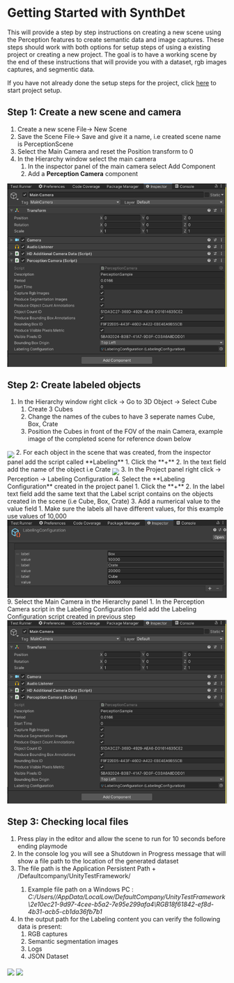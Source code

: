 # Getting Started with SynthDet
This will provide a step by step instructions on creating a new scene using the Perception features to create semantic data and image captures. These steps should work with both options for setup steps of using a existing project or creating a new project. The goal is to have a working scene by the end of these instructions that will provide you with a dataset, rgb images captures, and segmentic data.

If you have not already done the setup steps for the project, click [here](Documentation~/SetupSteps.md) to start project setup.

## Step 1: Create a new scene and camera
1. Create a new scene File-> New Scene
2. Save the Scene File-> Save and give it a name, i.e created scene name is PerceptionScene
3. Select the Main Camera and reset the Position transform to 0 
4. In the Hierarchy window select the main camera
	1. In the inspector panel of the main camera select Add Component
	2. Add a **Perception Camera** component

<img src="images/MainCameraConfig.PNG" align="middle"/>

## Step 2: Create labeled objects
1. In the Hierarchy window right click -> Go to 3D Object -> Select Cube 
	1. Create 3 Cubes
	2. Change the names of the cubes to have 3 seperate names Cube, Box, Crate
	3. Position the Cubes in front of the FOV of the main Camera, example image of the completed scene for reference down below
<img src="images/CompletedScene.PNG" align="middle"/>
2. For each object in the scene that was created, from the inspector panel add the script called **Labeling** 
	1. Click the **+**
	2. In the text field add the name of the object i.e Crate 
<img src="images/LabeledObject.PNG" align="middle"/>
3. In the Project panel right click -> Perception -> Labeling Configuration
4. Select the **Labeling Configuration** created in the project panel 
	1. Click the **+**
	2. In the label text field add the same text that the Label script contains on the objects created in the scene (i.e Cube, Box, Crate)
	3. Add a numerical value to the value field 
		1. Make sure the labels all have different values, for this example use values of 10,000
<img src="images/LabelingConfigurationFinished.PNG" align="middle"/>
9. Select the Main Camera in the Hierarchy panel 
	1. In the Perception Camera script in the Labeling Configuration field add the Labeling Configuration script created in previous step 
<img src="images/MainCameraConfig.PNG" align="middle"/>

## Step 3: Checking local files
1. Press play in the editor and allow the scene to run for 10 seconds before ending playmode
2. In the console log you will see a Shutdown in Progress message that will show a file path to the location of the generated dataset
3. The file path is the Application Persistent Path + /Defaultcompany/UnityTestFramework/<Hash Key>
	1. Example file path on a Windows PC : *C:/Users/<User Name>/AppData/LocalLow/DefaultCompany/UnityTestFramework\2e10ec21-9d97-4cee-b5a2-7e95e299afa4\RGB18f61842-ef8d-4b31-acb5-cb1da36fb7b1*
4. In the output path for the Labeling content you can verify the following data is present:
	1. RGB captures 
	2. Semantic segmentation images
	3. Logs
	4. JSON Dataset
<img src="images/rgb_2.png" align="middle"/>
<img src="images/segmentation_2.png" align="middle"/>